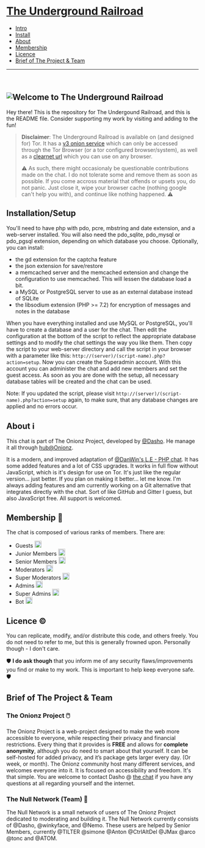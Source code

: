 
# [The Underground Railroad](https://chat.onionz.dev)

 - [Intro](#weco)
 - [Install](#installationsetup)
 - [About](#about-information_source)
 - [Membership](#membership-beginner)
 - [Licence](#licence-copyright)
 - [Brief of The Project & Team](#brief-of-the-project--team)
 
---
<div id="weco">&nbsp;</div>

![Welcome to The Underground Railroad](https://chat.onionz.dev/pngs/weco.png)
---

Hey there! This is the repository for The Undergound Railroad, and this is the README file. Consider supporting my work by visiting and adding to the fun!

>**Disclaimer**: The Underground Railroad is available on (and designed for) Tor. It has a [v3 onion service](http://cboxkuuxrtulkkxhod2pxo3la25tztcp4cdjmc75wc5airqqliq2srad.onion/) which can only be accessed through the Tor Browser (or a tor configured browser/system), as well as a [clearnet url](https://chat.onionz.dev/) which you can use on any browser.
>
>:warning: As such, there might occasionaly be questionable contributions made on the chat. I do not tolerate some and remove them as soon as possible. If you come accross material that offends or upsets you, do not panic. Just close it, wipe your browser cache (nothing google can't help you with), and continue like nothing happened. :warning:

## Installation/Setup
You'll need to have php with pdo, pcre, mbstring and date extension, and a web-server installed. You will also need the pdo_sqlite, pdo_mysql or pdo_pgsql extension, depending on which database you choose. Optionally, you can install:
 - the gd extension for the captcha feature
 - the json extension for save/restore
 - a memcached server and the memcached extension and change the configuration to use memcached. This will lessen the database load a bit.
 - a MySQL or PostgreSQL server to use as an external database instead of SQLite
 - the libsodium extension (PHP >= 7.2) for encryption of messages and notes in the database
 
When you have everything installed and use MySQL or PostgreSQL, you'll have to create a database and a user for the chat. Then edit the configuration at the bottom of the script to reflect the appropriate database settings and to modify the chat settings the way you like them. Then copy the script to your web-server directory and call the script in your browser with a parameter like this: `http://(server)/(script-name).php?action=setup`. Now you can create the Superadmin account. With this account you can administer the chat and add new members and set the guest access. As soon as you are done with the setup, all necessary database tables will be created and the chat can be used.

Note: If you updated the script, please visit `http://(server)/(script-name).php?action=setup` again, to make sure, that any database changes are applied and no errors occur.

## About :information_source:
This chat is part of The Onionz Project, developed by [@Dasho](https://dasho.dev). He manage it all through [hub@Onionz](https://hub.onionz.dev).

It is a modern, and improved adaptation of [@DanWin's L.E - PHP chat](https://github.com/DanWin/le-chat-php). It has some added features and a lot of CSS upgrades. It works in full flow without JavaScript, which is it's design for use on Tor. It's just like the regular version... just better. If you plan on making it better... let me know. I'm always adding features and am currently working on a Git alternative that integrates directly with the chat. Sort of like GitHub and Gitter I guess, but also JavaScript free. All support is welcomed.

## Membership :beginner:
The chat is composed of various ranks of members. There are:
 - Guests <img src="https://chat.onionz.dev/rank/gues.png"  width="18px"/>
 - Junior Members <img src="https://chat.onionz.dev/rank/jmem.png"  width="18px"/>
 - Senior Members <img src="https://chat.onionz.dev/rank/smem.png"  width="18px"/>
 - Moderators <img src="https://chat.onionz.dev/rank/rmod.png"  width="18px"/>
 - Super Moderators <img src="https://chat.onionz.dev/rank/smod.png"  width="18px"/>
 - Admins <img src="https://chat.onionz.dev/rank/radm.png"  width="18px"/>
 - Super Admins <img src="https://chat.onionz.dev/rank/sadm.png"  width="18px"/>
 - Bot <img src="https://chat.onionz.dev/rank/boom.png"  width="18px"/>


## Licence :copyright:
You can replicate, modify, and/or distribute this code, and others freely. You do not need to refer to me, but this is generally frowned upon. Personally though - I don't care.

:shield: **I do ask though** that you inform me of any security flaws/improvements you find or make to my work. This is important to help keep everyone safe. :shield:

## Brief of The Project & Team
### The Onionz Project :computer_mouse:
The Onionz Project is a web-project designed to make the web more accessible to everyone, while respecting their privacy and financial restrictions. Every thing that it provides is **FREE** and allows for **complete anonymity**, although you do need to smart about that yourself. It can be self-hosted for added privacy, and it’s package gets larger every day. (Or week, or month). The Onionz community host many different services, and welcomes everyone into it. It is focused on accessibility and freedom. It's that simple. You are welcome to contact Dasho @  [the chat](https://chat.onionz.dev/)  if you have any questions at all regarding yourself and the internet.

### The Null Network (Team) :busts_in_silhouette:

The Null Network is a small network of users of The Onionz Project dedicated to moderating and building it. The Null Network currently consists of @Dasho, @winkyface, and @Nemo. These users are helped by Senior Members, currently @TILTER @simone @Anton @CtrlAltDel @JMax @arco @tonc and  @ATOM.
